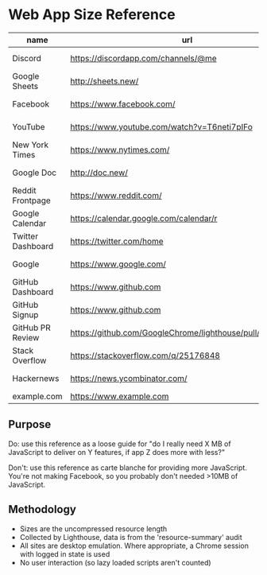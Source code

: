 # Web App Size Reference

|name|url|size|
|----|----|----|
|Discord|https://discordapp.com/channels/@me|29.64 MB|
|Google Sheets|http://sheets.new/|14.59 MB|
|Facebook|https://www.facebook.com/|13.38 MB|
|YouTube|https://www.youtube.com/watch?v=T6neti7pIFo|7.92 MB|
|New York Times|https://www.nytimes.com/|7.19 MB|
|Google Doc|http://doc.new/|7.17 MB|
|Reddit Frontpage|https://www.reddit.com/|6.6 MB|
|Google Calendar|https://calendar.google.com/calendar/r|5.8 MB|
|Twitter Dashboard|https://twitter.com/home|4.08 MB|
|Google|https://www.google.com/|1.04 MB|
|GitHub Dashboard|https://www.github.com|678.95 KB|
|GitHub Signup|https://www.github.com|675.59 KB|
|GitHub PR Review|https://github.com/GoogleChrome/lighthouse/pull/10557/files|675.21 KB|
|Stack Overflow|https://stackoverflow.com/q/25176848|561.6 KB|
|Hackernews|https://news.ycombinator.com/|4.77 KB|
|example.com|https://www.example.com|0 B|

## Purpose

Do: use this reference as a loose guide for "do I really need X MB of JavaScript to deliver on Y features, if app Z does more with less?"

Don't: use this reference as carte blanche for providing more JavaScript. You're not making Facebook, so you probably don't needed >10MB of JavaScript.

## Methodology

* Sizes are the uncompressed resource length
* Collected by Lighthouse, data is from the 'resource-summary' audit
* All sites are desktop emulation. Where appropriate, a Chrome session with logged in state is used
* No user interaction (so lazy loaded scripts aren't counted)

